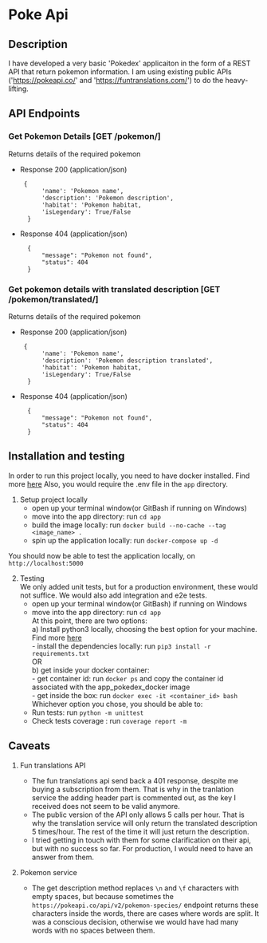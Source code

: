 Poke Api
=========

Description
-----------
I have developed a very basic 'Pokedex' applicaiton in the form of a REST API that return pokemon information. I am using existing public APIs ('https://pokeapi.co/' and 'https://funtranslations.com/') to do the heavy-lifting. 


## API Endpoints
### Get Pokemon Details [GET /pokemon/<name>]

Returns details of the required pokemon

+ Response 200 (application/json)

       {
            'name': 'Pokemon name',
            'description': 'Pokemon description',
            'habitat': 'Pokemon habitat,
            'isLegendary': True/False
        }

+ Response 404 (application/json)

        {
            "message": "Pokemon not found",
            "status": 404
        }

### Get pokemon details with translated description [GET /pokemon/translated/<name>]

Returns details of the required pokemon

+ Response 200 (application/json)

       {
            'name': 'Pokemon name',
            'description': 'Pokemon description translated',
            'habitat': 'Pokemon habitat,
            'isLegendary': True/False
        }

+ Response 404 (application/json)

        {
            "message": "Pokemon not found",
            "status": 404
        }


Installation and testing
------------------------
In order to run this project locally, you need to have docker installed. Find more [here](https://www.docker.com/get-started)
Also, you would require the .env file in the `app` directory. 

1. Setup project locally
    - open up your terminal window(or GitBash if running on Windows)
    - move into the app directory: run `cd app`
    - build the image locally: run `docker build --no-cache --tag <image_name> .`
    - spin up the application locally: run `docker-compose up -d`

You should now be able to test the application locally, on `http://localhost:5000`

2. Testing <br />
We only added unit tests, but for a production environment, these would not suffice. We would also add integration and e2e tests.
    - open up your terminal window(or GitBash) if running on Windows
    - move into the app directory: run `cd app` <br />
    At this point, there are two options: <br />
        a) Install python3 locally, choosing the best option for your machine. Find more [here](https://www.python.org/downloads/) <br />
            - install the dependencies locally: run `pip3 install -r requirements.txt` <br />
        OR <br />
        b) get inside your docker container: <br />
            - get container id: run `docker ps` and copy the container id associated with the app_pokedex_docker image <br />
            - get inside the box: run `docker exec -it <container_id> bash` <br />
    Whichever option you chose, you should be able to:
    - Run tests: run `python -m unittest`
    - Check tests coverage : run `coverage report -m`
    
Caveats
-------

1. Fun translations API
    - The fun translations api send back a 401 response, despite me buying a subscription from them. That is why in the tranlation service the adding header part is commented out, as the key I received does not seem to be valid anymore. 
    - The public version of the API only allows 5 calls per hour. That is why the translation service will only return the translated description 5 times/hour. The rest of the time it will just return the description.
    - I tried getting in touch with them for some clarification on their api, but with no success so far. For production, I would need to have an answer from them. 

2. Pokemon service
    - The get description method replaces `\n` and `\f` characters with empty spaces, but because sometimes the `https://pokeapi.co/api/v2/pokemon-species/` endpoint returns these characters inside the words, there are cases where words are split. It was a conscious decision, otherwise we would have had many words with no spaces between them.


